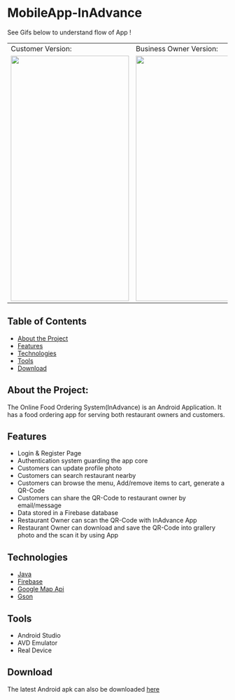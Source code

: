 # MobileApp-InAdvance

See Gifs below to understand flow of App !
<table>
  <tr>
    <td> Customer Version: </td>
     <td>Business Owner Version: </td>
  </tr>
  <tr style="align:center">
    <td> <img src="signinAsCustomer.gif" width=270 height=560></td>
    <td><img src="signinAsBusiness.gif" width=270 height=560></td>
  </tr>
 </table>
 
## Table of Contents
* [About the Project](#about-the-project)
* [Features](#features)
* [Technologies](#technologies)
* [Tools](#tools)
* [Download](#download)

## About the Project:
The Online Food Ordering System(InAdvance) is an Android Application. It has a food ordering app for serving both restaurant owners and customers.


## Features
- Login & Register Page
- Authentication system guarding the app core
- Customers can update profile photo
- Customers can search restaurant nearby
- Customers can browse the menu, Add/remove items to cart, generate a QR-Code
- Customers can share the QR-Code to restaurant owner by email/message
- Data stored in a Firebase database
- Restaurant Owner can scan the QR-Code with InAdvance App
- Restaurant Owner can download and save the QR-Code into grallery photo and the scan it by using App 


## Technologies
  - [Java](https://go.java/?intcmp=gojava-banner-java-com) 
  - [Firebase](https://firebase.google.com/) 
  - [Google Map Api](https://developers.google.com/maps/documentation/android-sdk/current-place-tutorial)
  - [Gson](https://github.com/google/gson)

## Tools
  - Android Studio
  - AVD Emulator
  - Real Device

## Download
The latest Android apk can also be downloaded <a href="https://github.com/linlj333/MobileApp-InAdvance/blob/master/InAdvance.apk" download>here</a>





